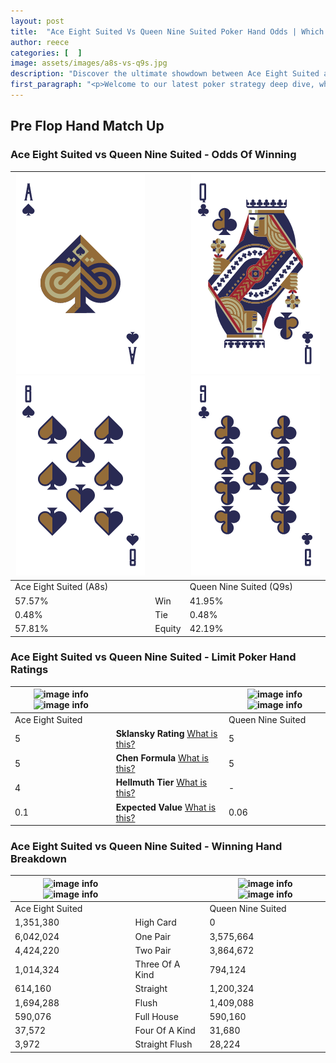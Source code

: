 ```yaml
---
layout: post
title:  "Ace Eight Suited Vs Queen Nine Suited Poker Hand Odds | Which Is The Better Hand In Poker? A Complete Guide"
author: reece
categories: [  ]
image: assets/images/a8s-vs-q9s.jpg
description: "Discover the ultimate showdown between Ace Eight Suited and Queen Nine Suited in poker! Uncover the odds, strategies, and scenarios where one hand triumphs over the other. Get ready to up your poker game with this thrilling analysis."
first_paragraph: "<p>Welcome to our latest poker strategy deep dive, where we're pitting two distinct hands against each other in a high-stakes showdown: Ace Eight Suited vs Queen Nine Suited.</p><p>In the dynamic world of poker, every decision counts, and knowing which hand holds the upper hand is key to your success at the table.</p><p>In this article, we'll dissect these two hands, explore the scenarios where one dominates the other, and equip you with the knowledge to make strategic choices that can tip the odds in your favor.</p><p>Get ready to unravel the intriguing dynamics of these poker hands and elevate your game to new heights.</p>"
---
```




[comment]: # (sp0)

## Pre Flop Hand Match Up

<div class="table hand-ratings" markdown="1"> 



### Ace Eight Suited vs Queen Nine Suited - Odds Of Winning


    
| ![image info](assets/images/hand1/a.png) ![image info](assets/images/hand1/8.png) |  | ![image info](assets/images/hand2/q.png) ![image info](assets/images/hand2/9.png) |
| -------- | -------- | -------- |
| Ace Eight Suited (A8s) |  | Queen Nine Suited (Q9s) |
| 57.57% | Win | 41.95% |
| 0.48% | Tie | 0.48% |
| 57.81% | Equity | 42.19% |




[comment]: # (sp1)



### Ace Eight Suited vs Queen Nine Suited - Limit Poker Hand Ratings


    
| ![image info](https://www.riverpairs.com/assets/images/hand1/a.png) ![image info](https://www.riverpairs.com/assets/images/hand1/8.png) |  | ![image info](https://www.riverpairs.com/assets/images/hand2/q.png) ![image info](https://www.riverpairs.com/assets/images/hand2/9.png) |
| -------- | -------- | -------- |
| Ace Eight Suited |  | Queen Nine Suited |
| 5 | **Sklansky Rating** [What is this?](/sklansky-rating-explained) | 5 |
| 5 | **Chen Formula** [What is this?](/chen-formula-explained) | 5 |
| 4 | **Hellmuth Tier** [What is this?](/Hellmuth-tier-explained) | - |
| 0.1 | **Expected Value** [What is this?](/expected-value-explained) | 0.06 |




[comment]: # (sp2)



### Ace Eight Suited vs Queen Nine Suited - Winning Hand Breakdown


    
| ![image info](https://www.riverpairs.com/assets/images/hand1/a.png) ![image info](https://www.riverpairs.com/assets/images/hand1/8.png) |  | ![image info](https://www.riverpairs.com/assets/images/hand2/q.png) ![image info](https://www.riverpairs.com/assets/images/hand2/9.png) |
| -------- | -------- | -------- |
| Ace Eight Suited |  | Queen Nine Suited |
| 1,351,380 | High Card | 0 |
| 6,042,024 | One Pair | 3,575,664 |
| 4,424,220 | Two Pair | 3,864,672 |
| 1,014,324 | Three Of A Kind | 794,124 |
| 614,160 | Straight | 1,200,324 |
| 1,694,288 | Flush | 1,409,088 |
| 590,076 | Full House | 590,160 |
| 37,572 | Four Of A Kind | 31,680 |
| 3,972 | Straight Flush | 28,224 |




[comment]: # (sp3)



</div>

[comment]: # (sp4)



[comment]: # (sp5)

